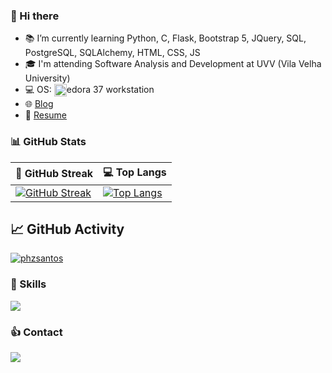 ### :wave: Hi there 

- 📚 I’m currently learning Python, C, Flask, Bootstrap 5, JQuery, SQL, PostgreSQL, SQLAlchemy, HTML, CSS, JS
- :mortar_board: I'm attending Software Analysis and Development at UVV (Vila Velha University)
- 💻 OS: <img align="center" alt="ph-Fedora" height="20" width="20" src="https://cdn.jsdelivr.net/gh/devicons/devicon/icons/fedora/fedora-plain.svg"/>edora 37 workstation
- 🌐 [Blog](https://phzsantos.github.io/)
- 📌 [Resume](https://resume.io/r/jVHSOopiU)

### 📊 GitHub Stats

| 💪 GitHub Streak | 💻 Top Langs |
|-----|-----|
| [![GitHub Streak](https://streak-stats.demolab.com?user=phzsantos&theme=python-dark&hide_border=true&border_radius=5&background=DD272700)](https://phzsantos.github.io/) | [![Top Langs](https://github-stats.vineelsai.com/api/top-langs/?username=phzsantos&layout=compact&langs_count=8&hide=vim%20script,makefile,ruby,java,c%23,html,css&theme=dark)](https://phzsantos.github.io/) |

## 📈 GitHub Activity

[![phzsantos](https://github-readme-activity-graph.cyclic.app/graph?username=phzsantos&bg_color=000000&color=6CE287&line=FFEE4A&point=FE9600)](https://phzsantos.github.io/)

### 🎯 Skills

<a href="https://skillicons.dev">
  <img src="https://skillicons.dev/icons?i=vscode,vim,c,py,flask,linux,bash,git,github,md,html,css,sass,sqlite," />
</a>

### :thumbsup: Contact

<a href="https://linkedin.com/in/paulo-henrique-zanoteli-santos-758a2320a" target="_blank">
  <img src="https://skillicons.dev/icons?i=linkedin" target="_blank">
</a>
